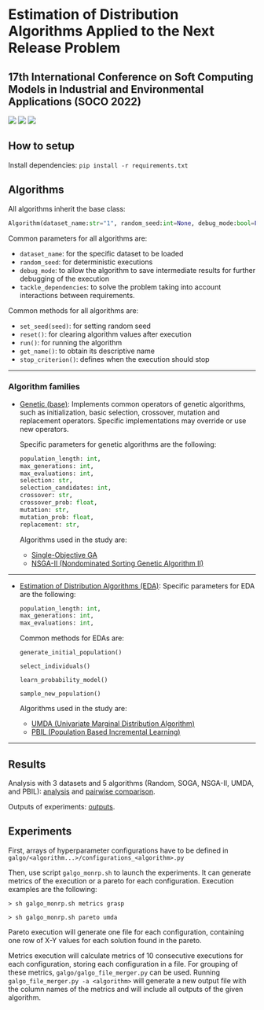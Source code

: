 # Estimation of Distribution Algorithms Applied to the Next Release Problem

## 17th International Conference on Soft Computing Models in Industrial and Environmental Applications (SOCO 2022)

<p align="start">
  <img src="https://img.shields.io/static/v1?label=python&message=v3.8.8&color=blue">
  <a href="https://github.com/UCLM-SIMD/MONRP/tree/soco22/datasets"><img src="https://img.shields.io/static/v1?label=datasets&message=repo&color=orange"></a>
  <a href="https://doi.org/10.1007/978-3-031-18050-7_10"><img src="https://img.shields.io/static/v1?label=conference&message=SOCO22&color=purple"></a>
</p>

## How to setup

Install dependencies: `pip install -r requirements.txt`

## Algorithms

All algorithms inherit the base class:

```python
Algorithm(dataset_name:str="1", random_seed:int=None, debug_mode:bool=False, tackle_dependencies:bool=False)
```

Common parameters for all algorithms are:

- `dataset_name`: for the specific dataset to be loaded
- `random_seed`: for deterministic executions
- `debug_mode`: to allow the algorithm to save intermediate results for further debugging of the execution
- `tackle_dependencies`: to solve the problem taking into account interactions between requirements.

Common methods for all algorithms are:

- `set_seed(seed)`: for setting random seed
- `reset()`: for clearing algorithm values after execution
- `run()`: for running the algorithm
- `get_name()`: to obtain its descriptive name
- `stop_criterion()`: defines when the execution should stop

---

### Algorithm families

- [Genetic (base)](algorithms/genetic/abstract_genetic/abstract_genetic_algorithm.py): Implements common operators of genetic algorithms, such as initialization, basic selection, crossover, mutation and replacement operators. Specific implementations may override or use new operators.

  Specific parameters for genetic algorithms are the following:

  ```python
  population_length: int,
  max_generations: int,
  max_evaluations: int,
  selection: str,
  selection_candidates: int,
  crossover: str,
  crossover_prob: float,
  mutation: str,
  mutation_prob: float,
  replacement: str,
  ```

  Algorithms used in the study are:

  - [Single-Objective GA](algorithms/genetic/genetic_nds/geneticnds_algorithm.py)
  - [NSGA-II (Nondominated Sorting Genetic Algorithm II)](algorithms/genetic/nsgaii/nsgaii_algorithm.py)

---

- [Estimation of Distribution Algorithms (EDA)](algorithms/EDA/eda_algorithm.py): Specific parameters for EDA are the following:

  ```python
  population_length: int,
  max_generations: int,
  max_evaluations: int,
  ```

  Common methods for EDAs are:

  `generate_initial_population()`

  `select_individuals()`

  `learn_probability_model()`

  `sample_new_population()`

  Algorithms used in the study are:

  - [UMDA (Univariate Marginal Distribution Algorithm)](algorithms/EDA/UMDA/umda_algorithm.py)
  - [PBIL (Population Based Incremental Learning)](algorithms/EDA/PBIL/pbil_algorithm.py)

---

## Results

Analysis with 3 datasets and 5 algorithms (Random, SOGA, NSGA-II, UMDA, and PBIL): [analysis](experimentation_analysis.ipynb) and [pairwise comparison](pairwisecomparison.ipynb).

Outputs of experiments: [outputs](output).

## Experiments

First, arrays of hyperparameter configurations have to be defined in `galgo/<algorithm...>/configurations_<algorithm>.py`

Then, use script `galgo_monrp.sh` to launch the experiments. It can generate metrics of the execution or a pareto for each configuration. Execution examples are the following:

`> sh galgo_monrp.sh metrics grasp`

`> sh galgo_monrp.sh pareto umda`

Pareto execution will generate one file for each configuration, containing one row of X-Y values for each solution found in the pareto.

Metrics execution will calculate metrics of 10 consecutive executions for each configuration, storing each configuration in a file. For grouping of these metrics, `galgo/galgo_file_merger.py` can be used. Running `galgo_file_merger.py -a <algorithm>` will generate a new output file with the column names of the metrics and will include all outputs of the given algorithm.
